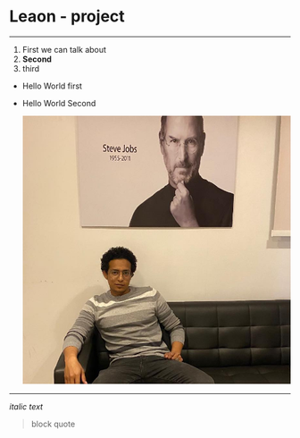 # Leaon - project

---

1. First we can talk about
2. **Second**
3. third

- Hello World first
- Hello World Second

	![title](./apple-touch-icon.png)


---

*italic text*
> block quote
